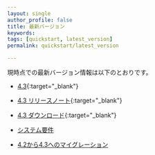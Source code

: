 ```yaml
---
layout: single
author_profile: false
title: 最新バージョン
keywords:
tags: [quickstart, latest_version]
permalink: quickstart/latest_version

---
```


現時点での最新バージョン情報は以下のとおりです。

- [4.3](https://github.com/EC-CUBE/ec-cube/tree/4.3){:target="_blank"}
- [4.3 リリースノート](https://github.com/EC-CUBE/ec-cube/releases/latest){:target="_blank"}
- [4.3 ダウンロード](https://www.ec-cube.net/download/){:target="_blank"}

- [システム要件](requirement)

- [4.2から4.3へのマイグレーション](/update-42-43)
